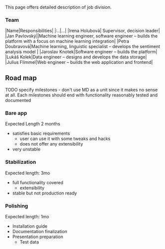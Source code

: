 
This page offers detailed description of job division.

### Team

|Name|Responsibilities|
|:..|...|
|Irena Holubová| Supervisor, decision leader|
|Jan Pavlovský||Machine learning engineer, software engineer – builds the platform with a focus on machine learning integration|
|Petra Doubravová|Machine learning, linguistic specialist – develops the sentiment analysis model |
|Jaroslav Knotek|Software engineer – builds the platform|
|Lukáš Kolek|Data engineer – designs and develops the data storage|
|Julius Flimmel|Web engineer – builds the web application and frontend|

## Road map

TODO specify milestones - don't use MD as a unit since it makes no sense at all.
Each milestones should end with functionality reasonably tested and documented

### Bare app

Expected Length 2 months

- satisfies basic requirements
  - user can use it with some tweaks and hacks
  - does not offer any extensibility
- very unstable

### Stabilization

Expected length: 3mo

- full functionality covered
  - extensibility
- stable but not production ready

### Polishing

Expected length: 1mo

- Installation guide
- Documentation finalization
- Presentation preparation
  - Test data


